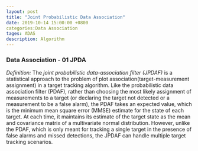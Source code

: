 ```yaml
---
layout: post
title: "Joint Probabilistic Data Association"
date: 2019-10-14 15:00:00 +0800
categories:Data Association 
tages: ADAS 
description: Algorithm
---
```

### Data Association - 01 JPDA 

*Definition:*
The *joint probabilistic data-association filter (JPDAF)* is a statistical approach to the problem of plot association(target-measurement assignment) in a target tracking algorithm. Like the probabilistic data association filter (PDAF), rather than choosing the most likely assignment of measurements to a target (or declaring the target not detected or a measurement to be a false alarm), the PDAF takes an expected value, which is the minimum mean square error (MMSE) estimate for the state of each target. At each time, it maintains its estimate of the target state as the mean and covariance matrix of a multivariate normal distribution. However, unlike the PDAF, which is only meant for tracking a single target in the presence of false alarms and missed detections, the JPDAF can handle multiple target tracking scenarios. 
